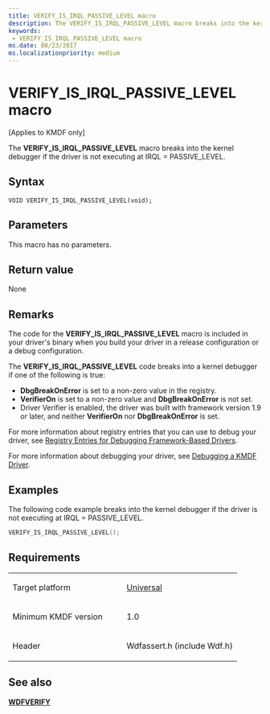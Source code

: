```yaml
---
title: VERIFY_IS_IRQL_PASSIVE_LEVEL macro
description: The VERIFY_IS_IRQL_PASSIVE_LEVEL macro breaks into the kernel debugger if the driver is not executing at IRQL PASSIVE_LEVEL.
keywords:
 - VERIFY_IS_IRQL_PASSIVE_LEVEL macro
ms.date: 08/23/2017
ms.localizationpriority: medium
---
```


# VERIFY_IS_IRQL_PASSIVE_LEVEL macro


[Applies to KMDF only]

The **VERIFY_IS_IRQL_PASSIVE_LEVEL** macro breaks into the kernel debugger if the driver is not executing at IRQL = PASSIVE_LEVEL.

## Syntax

```ManagedCPlusPlus
VOID VERIFY_IS_IRQL_PASSIVE_LEVEL(void);
```

## Parameters

This macro has no parameters.

## Return value

None

## Remarks

The code for the **VERIFY_IS_IRQL_PASSIVE_LEVEL** macro is included in your driver's binary when you build your driver in a release configuration or a debug configuration. 

The **VERIFY_IS_IRQL_PASSIVE_LEVEL** code breaks into a kernel debugger if one of the following is true:

-   **DbgBreakOnError** is set to a non-zero value in the registry.
-   **VerifierOn** is set to a non-zero value and **DbgBreakOnError** is not set.
-   Driver Verifier is enabled, the driver was built with framework version 1.9 or later, and neither **VerifierOn** nor **DbgBreakOnError** is set.

For more information about registry entries that you can use to debug your driver, see [Registry Entries for Debugging Framework-Based Drivers](./registry-values-for-debugging-kmdf-drivers.md).

For more information about debugging your driver, see [Debugging a KMDF Driver](../debugger/debug-universal-drivers---step-by-step-lab--echo-kernel-mode-.md).

## Examples

The following code example breaks into the kernel debugger if the driver is not executing at IRQL = PASSIVE_LEVEL.

```cpp
VERIFY_IS_IRQL_PASSIVE_LEVEL();
```

## Requirements

<table>
<colgroup>
<col width="50%" />
<col width="50%" />
</colgroup>
<tbody>
<tr class="odd">
<td><p>Target platform</p></td>
<td><a href="https://go.microsoft.com/fwlink/p/?linkid=531356" data-raw-source="[Universal](https://go.microsoft.com/fwlink/p/?linkid=531356)">Universal</a></td>
</tr>
<tr class="even">
<td><p>Minimum KMDF version</p></td>
<td><p>1.0</p></td>
</tr>
<tr class="odd">
<td><p>Header</p></td>
<td>Wdfassert.h (include Wdf.h)</td>
</tr>
</tbody>
</table>

## See also


[**WDFVERIFY**](wdfverify.md)
